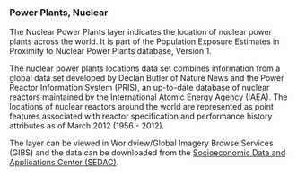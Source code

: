 ### Power Plants, Nuclear
The Nuclear Power Plants layer indicates the location of nuclear power plants across the world. It is part of the Population Exposure Estimates in Proximity to Nuclear Power Plants database, Version 1.

The nuclear power plants locations data set combines information from a global data set developed by Declan Butler of Nature News and the Power Reactor Information System (PRIS), an up-to-date database of nuclear reactors maintained by the International Atomic Energy Agency (IAEA). The locations of nuclear reactors around the world are represented as point features associated with reactor specification and performance history attributes as of March 2012 (1956 - 2012).

The layer can be viewed in Worldview/Global Imagery Browse Services (GIBS) and the data can be downloaded from the [Socioeconomic Data and Applications Center (SEDAC)](http://sedac.ciesin.columbia.edu/data/set/energy-pop-exposure-nuclear-plants-locations).
